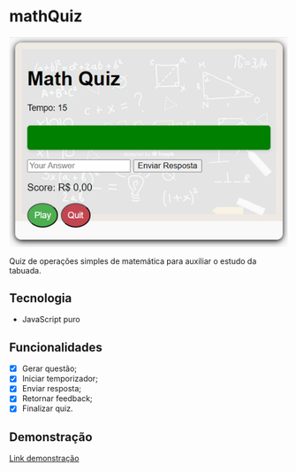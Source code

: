 # mathQuiz
![img-body](/images/img-body.png)


Quiz de operações simples de matemática para auxiliar o estudo da tabuada.
## Tecnologia
- JavaScript puro
## Funcionalidades
- [x] Gerar questão;
- [x] Iniciar temporizador;
- [x] Enviar resposta;
- [x] Retornar feedback;
- [x] Finalizar quiz.
## Demonstração
[Link demonstração](https://adrianolsou.github.io/mathQuiz/)
